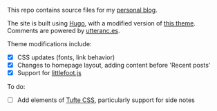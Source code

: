 This repo contains source files for my [personal blog](https://anantd.github.io).

The site is built using [Hugo](https://gohugo.io), with a modified version of [this theme](https://themes.gohugo.io/hugo-theme-even/). Comments are powered by [utteranc.es](https://utteranc.es/).

Theme modifications include:

- [x] CSS updates (fonts, link behavior)
- [x] Changes to homepage layout, adding content before 'Recent posts'
- [x] Support for [littlefoot.js](https://github.com/goblindegook/littlefoot)

To do:

- [ ] Add elements of [Tufte CSS](https://alanorth.github.io/hugo-theme-tufte-css/2017/02/tufte-css-is-for-lovers/), particularly support for side notes
